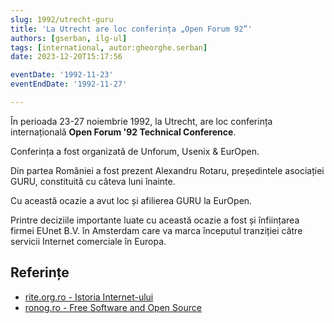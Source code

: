 ```yaml
---
slug: 1992/utrecht-guru
title: 'La Utrecht are loc conferința „Open Forum 92”'
authors: [gserban, ilg-ul]
tags: [international, autor:gheorghe.serban]
date: 2023-12-20T15:17:56

eventDate: '1992-11-23'
eventEndDate: '1992-11-27'

---
```


În perioada 23-27 noiembrie 1992, la Utrecht, are loc conferința
internațională **Open Forum '92 Technical Conference**.

<!-- truncate -->

Conferința a fost organizată de Unforum, Usenix & EurOpen.

Din partea României a fost prezent Alexandru Rotaru, președintele
asociației GURU,
constituită cu câteva luni înainte.

Cu această ocazie a avut loc și afilierea GURU la EurOpen.

Printre deciziile importante luate cu această ocazie a fost și
înființarea firmei EUnet B.V. în Amsterdam care va marca începutul
tranziției către servicii Internet comerciale în Europa.

## Referințe

- [rite.org.ro - Istoria Internet-ului](https://rite.org.ro/istoria-internetului/)
- [ronog.ro - Free Software and Open Source](https://ronog.ro/presentations/ronog8/Alexandru_Rotaru-RoLink_Plus_SA-Free_Software_and_Open_Source_a_personal_experience.pdf)
